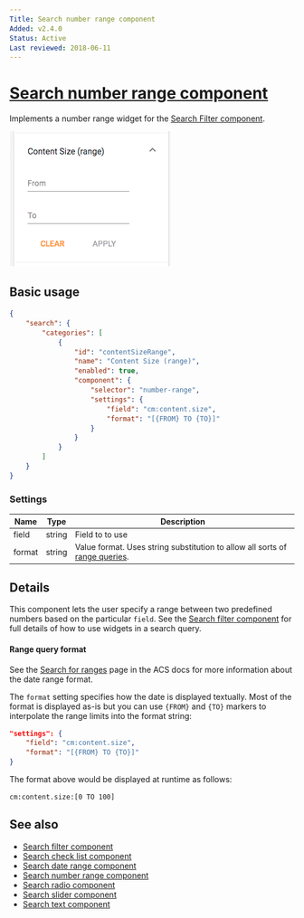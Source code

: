 ```yaml
---
Title: Search number range component
Added: v2.4.0
Status: Active
Last reviewed: 2018-06-11
---
```


# [Search number range component](../../../lib/content-services/search/components/search-number-range/search-number-range.component.ts "Defined in search-number-range.component.ts")

Implements a number range widget for the [Search Filter component](search-filter.component.md).

![Number Range Widget](../../docassets/images/search-number-range.png)

## Basic usage

```json
{
    "search": {
        "categories": [
            {
                "id": "contentSizeRange",
                "name": "Content Size (range)",
                "enabled": true,
                "component": {
                    "selector": "number-range",
                    "settings": {
                        "field": "cm:content.size",
                        "format": "[{FROM} TO {TO}]"
                    }
                }
            }
        ]
    }
}
```

### Settings

| Name | Type | Description |
| ---- | ---- | ----------- |
| field | string | Field to to use |
| format | string | Value format. Uses string substitution to allow all sorts of [range queries](https://docs.alfresco.com/5.2/concepts/rm-searchsyntax-ranges.html). |

## Details

This component lets the user specify a range between two predefined numbers based on the
particular `field`. See the [Search filter component](search-filter.component.md) for full details of how to use widgets
in a search query.

#### Range query format

See the [Search for ranges](https://docs.alfresco.com/5.2/concepts/rm-searchsyntax-ranges.html) page in the ACS docs for more information about the date range format.

The `format` setting specifies how the date is displayed textually. Most of the format is
displayed as-is but you can use `{FROM}` and `{TO}` markers to interpolate the range limits
into the format string:

```json
"settings": {
    "field": "cm:content.size",
    "format": "[{FROM} TO {TO}]"
}
```

The format above would be displayed at runtime as follows:

```text
cm:content.size:[0 TO 100]
```

## See also

-   [Search filter component](search-filter.component.md)
-   [Search check list component](search-check-list.component.md)
-   [Search date range component](search-date-range.component.md)
-   [Search number range component](search-number-range.component.md)
-   [Search radio component](search-radio.component.md)
-   [Search slider component](search-slider.component.md)
-   [Search text component](search-text.component.md)

